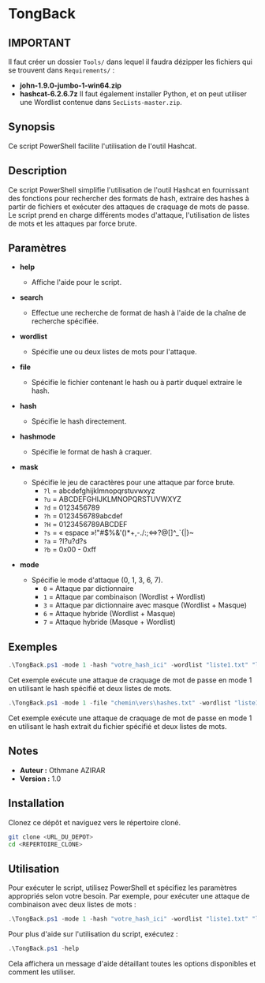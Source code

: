 # TongBack

## IMPORTANT
Il faut créer un dossier `Tools/` dans lequel il faudra dézipper les fichiers qui se trouvent dans `Requirements/` :
  - **john-1.9.0-jumbo-1-win64.zip**
  - **hashcat-6.2.6.7z**
Il faut également installer Python, et on peut utiliser une Wordlist contenue dans `SecLists-master.zip`.

## Synopsis
Ce script PowerShell facilite l'utilisation de l'outil Hashcat.

## Description
Ce script PowerShell simplifie l'utilisation de l'outil Hashcat en fournissant des fonctions pour rechercher des formats de hash, extraire des hashes à partir de fichiers et exécuter des attaques de craquage de mots de passe. Le script prend en charge différents modes d'attaque, l'utilisation de listes de mots et les attaques par force brute.

## Paramètres

- **help**
  - Affiche l'aide pour le script.

- **search**
  - Effectue une recherche de format de hash à l'aide de la chaîne de recherche spécifiée.

- **wordlist**
  - Spécifie une ou deux listes de mots pour l'attaque.

- **file**
  - Spécifie le fichier contenant le hash ou à partir duquel extraire le hash.

- **hash**
  - Spécifie le hash directement.

- **hashmode**
  - Spécifie le format de hash à craquer.

- **mask**
  - Spécifie le jeu de caractères pour une attaque par force brute.
    - `?l` = abcdefghijklmnopqrstuvwxyz
    - `?u` = ABCDEFGHIJKLMNOPQRSTUVWXYZ
    - `?d` = 0123456789
    - `?h` = 0123456789abcdef
    - `?H` = 0123456789ABCDEF
    - `?s` = « espace »!"#$%&'()*+,-./:;<=>?@[\]^_`{|}~
    - `?a` = ?l?u?d?s
    - `?b` = 0x00 - 0xff

- **mode**
  - Spécifie le mode d'attaque (0, 1, 3, 6, 7).
    - `0` = Attaque par dictionnaire
    - `1` = Attaque par combinaison (Wordlist + Wordlist)
    - `3` = Attaque par dictionnaire avec masque (Wordlist + Masque)
    - `6` = Attaque hybride (Wordlist + Masque)
    - `7` = Attaque hybride (Masque + Wordlist)

## Exemples

```powershell
.\TongBack.ps1 -mode 1 -hash "votre_hash_ici" -wordlist "liste1.txt" "liste2.txt"
```
Cet exemple exécute une attaque de craquage de mot de passe en mode 1 en utilisant le hash spécifié et deux listes de mots.

```powershell
.\TongBack.ps1 -mode 1 -file "chemin\vers\hashes.txt" -wordlist "liste1.txt" "liste2.txt"
```
Cet exemple exécute une attaque de craquage de mot de passe en mode 1 en utilisant le hash extrait du fichier spécifié et deux listes de mots.

## Notes

- **Auteur :** Othmane AZIRAR
- **Version :** 1.0

## Installation

Clonez ce dépôt et naviguez vers le répertoire cloné.

```bash
git clone <URL_DU_DEPOT>
cd <REPERTOIRE_CLONE>
```

## Utilisation

Pour exécuter le script, utilisez PowerShell et spécifiez les paramètres appropriés selon votre besoin. Par exemple, pour exécuter une attaque de combinaison avec deux listes de mots :

```powershell
.\TongBack.ps1 -mode 1 -hash "votre_hash_ici" -wordlist "liste1.txt" "liste2.txt"
```

Pour plus d'aide sur l'utilisation du script, exécutez :

```powershell
.\TongBack.ps1 -help
```

Cela affichera un message d'aide détaillant toutes les options disponibles et comment les utiliser.

